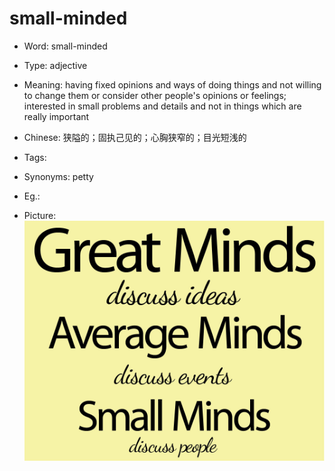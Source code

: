 # small-minded

- Word: small-minded

- Type: adjective
- Meaning: having fixed opinions and ways of doing things and not willing to change them or consider other people's opinions or feelings; interested in small problems and details and not in things which are really important
- Chinese: 狭隘的；固执己见的；心胸狭窄的；目光短浅的
- Tags: 
- Synonyms: petty
- Eg.:
- Picture: ![small-minded](images/small-minded.jpg)

